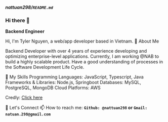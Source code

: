 ***nattuan298/`README.md`***
### Hi there 👋

**Backend Engineer**

Hi, I'm Tyler Nguyen, a web/app developer based in Vietnam.
🌟 About Me

Backend Developer with over 4 years of experience developing and optimizing enterprise-level applications.
Currently, I am working @NAB to build a highly scalable product.
Have a good understanding of processes in the Software Development Life Cycle.

🚀 My Skills
Programming Languages: JavaScript, Typescript, Java
Frameworks & Libraries: Node.js, Springboot
Databases: MySQL, PostgreSQL, MongoDB
Cloud Platforms: AWS

Credly: [Click here](https://www.credly.com/badges/3a787ad1-ff59-4633-bf48-a79e404733d2/public_url)

💬 Let's Connect
📫 How to reach me: 
**`Github: @nattuan298` or `Gmail: natuan.298@gmail.com `**

